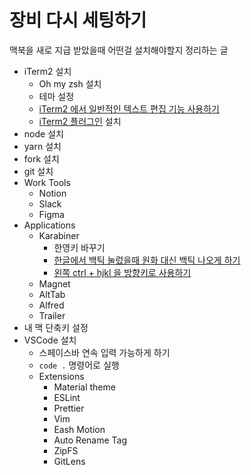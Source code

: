 # 장비 다시 세팅하기

맥북을 새로 지급 받았을때 어떤걸 설치해야할지 정리하는 글

- iTerm2 설치
	- Oh my zsh 설치
	- 테마 설정
	- [iTerm2 에서 일반적인 텍스트 편집 기능 사용하기](iTerm2%20에서%20일반적인%20텍스트%20편집%20기능%20사용하기.md)
	- [iTerm2 플러그인](iTerm2%20플러그인.md) 설치
- node 설치
- yarn 설치
- fork 설치
- git 설치
- Work Tools
	- Notion
	- Slack
	- Figma
- Applications
	- Karabiner
		- 한영키 바꾸기
		- [한글에서 백틱 눌렀을때 원화 대신 백틱 나오게 하기](https://ke-complex-modifications.pqrs.org/#korean_won_to_backtick)
		- [왼쪽 ctrl + hjkl 을 방향키로 사용하기](https://ke-complex-modifications.pqrs.org/#ctrl_plus_hjkl_to_arrow_keys)
	- Magnet
	- AltTab
	- Alfred
	- Trailer
- 내 맥 단축키 설정
- VSCode 설치
	- 스페이스바 연속 입력 가능하게 하기
	- `code .` 명령어로 실행
	- Extensions
		- Material theme
		- ESLint
		- Prettier
		- Vim
		- Eash Motion
		- Auto Rename Tag
		- ZipFS
		- GitLens
 